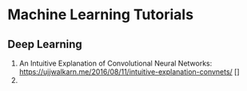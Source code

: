 # Machine Learning Tutorials

## Deep Learning
1. An Intuitive Explanation of Convolutional Neural Networks: https://ujjwalkarn.me/2016/08/11/intuitive-explanation-convnets/ []
2. 
